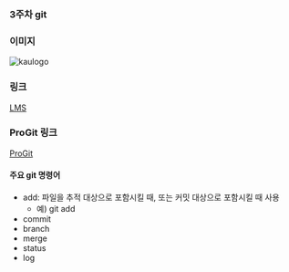 ### 3주차 git
### 이미지
![kaulogo](/img/kau/img.png)
### 링크
[LMS](https://lms.kau.ac.kr/login.php)
### ProGit 링크
[ProGit](https://git-scm.com/book/ko/v2)
#### 주요 git 명령어
* add: 파일을 추적 대상으로 포함시킬 때, 또는 커밋 대상으로 포함시킬 때 사용
	* 예) git add
* commit
* branch
* merge
* status
* log
